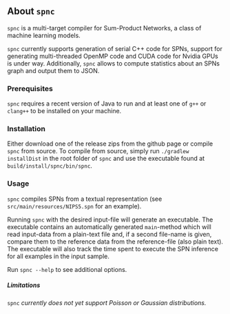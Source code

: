 ## About `spnc` ##

`spnc` is a multi-target compiler for Sum-Product Networks, 
a class of machine learning models.

`spnc` currently supports generation of serial C++ code for SPNs, 
support for generating multi-threaded OpenMP code and CUDA code for 
Nvidia GPUs is under way. Additionally, `spnc` allows to compute
statistics about an SPNs graph and output them to JSON.

### Prerequisites ### 

`spnc` requires a recent version of Java to run and 
at least one of `g++` or `clang++` to be installed on your machine. 

### Installation ###

Either download one of the release zips from the github page or 
compile `spnc` from source. To compile from source, simply run 
`./gradlew installDist` in the root folder of `spnc` and use the executable 
found at `build/install/spnc/bin/spnc`.

### Usage ###

`spnc` compiles SPNs from a textual representation 
(see `src/main/resources/NIPS5.spn` for an example). 

Running `spnc` with the desired input-file will generate an executable. 
The executable contains an automatically generated `main`-method which will 
read input-data from a plain-text file and, if a second file-name is given,
compare them to the reference data from the reference-file (also plain text).
The executable will also track the time spent to execute the SPN inference 
for all examples in the input sample.

Run `spnc --help` to see additional options.

##### Limitations #####
`spnc` *currently does not yet support Poisson or Gaussian distributions.*